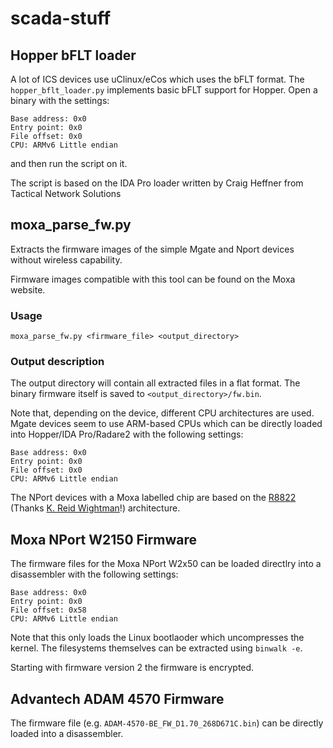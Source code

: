 # scada-stuff

## Hopper bFLT loader

A lot of ICS devices use uClinux/eCos which uses the bFLT format. The `hopper_bflt_loader.py` implements basic bFLT support for Hopper. Open a binary with the settings:

```
Base address: 0x0
Entry point: 0x0
File offset: 0x0
CPU: ARMv6 Little endian
```

and then run the script on it.

The script is based on the IDA Pro loader written by Craig Heffner from Tactical Network Solutions

## moxa_parse_fw.py

Extracts the firmware images of the simple Mgate and Nport devices without wireless capability.

Firmware images compatible with this tool can be found on the Moxa website.

### Usage

```
moxa_parse_fw.py <firmware_file> <output_directory>
```

### Output description

The output directory will contain all extracted files in a flat format. The binary firmware itself is saved to `<output_directory>/fw.bin`.

Note that, depending on the device, different CPU architectures are used. Mgate devices seem to use ARM-based CPUs which can be directly loaded into Hopper/IDA Pro/Radare2 with the following settings:

```
Base address: 0x0
Entry point: 0x0
File offset: 0x0
CPU: ARMv6 Little endian
```

The NPort devices with a Moxa labelled chip are based on the [R8822](http://www.paradigmtools.com/docs/R8822.PDF) (Thanks [K. Reid Wightman](https://twitter.com/ReverseICS)!)
 architecture.


## Moxa NPort W2150 Firmware

The firmware files for the Moxa NPort W2x50 can be loaded directlry into a disassembler with the following settings:

```
Base address: 0x0
Entry point: 0x0
File offset: 0x58
CPU: ARMv6 Little endian
```

Note that this only loads the Linux bootlaoder which uncompresses the kernel. The filesystems themselves can be extracted using `binwalk -e`.

Starting with firmware version 2 the firmware is encrypted.

## Advantech ADAM 4570 Firmware

The firmware file (e.g. `ADAM-4570-BE_FW_D1.70_268D671C.bin`) can be directly loaded into a disassembler.

